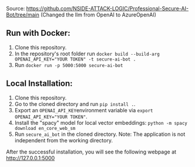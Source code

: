 Source: https://github.com/NSIDE-ATTACK-LOGIC/Professional-Secure-AI-Bot/tree/main
(Changed the llm from OpenAI to AzureOpenAI)

## Run with Docker:
1. Clone this repository.
2. In the repository's root folder run `docker build --build-arg OPENAI_API_KEY="YOUR TOKEN" -t secure-ai-bot .`
3. Run `docker run -p 5000:5000 secure-ai-bot`

## Local Installation:
1. Clone this repository.
2. Go to the cloned directory and run `pip install .`.
3. Export an `OPENAI_API_KEY`environment variable via `export OPENAI_API_KEY="YOUR TOKEN"`.
4. Install the "spacy" model for local vector embeddings: 
   `python -m spacy download en_core_web_sm`
5. Run `secure_ai_bot` in the cloned directory.
   Note: The application is not independent from the working directory.

After the successful installation, you will see the following webpage at http://127.0.0.1:5000
